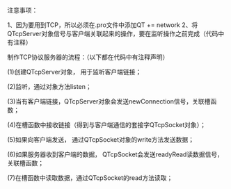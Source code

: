 注意事项：

1、因为要用到TCP，所以必须在.pro文件中添加QT  +=  network
2、将QTcpServer对象信号与客户端关联起来的操作，要在监听操作之前完成（代码中有注释）

制作TCP协议服务器的流程：（以下都在代码中有注释声明）

(1)创建QTcpServer对象， 用于监听客户端链接；

(2)监听，通过对象方法listen；

(3)当有客户端链接，QTcpServer对象会发送newConnection信号，关联槽函数；

(4)在槽函数中接收链接（得到与客户端通信的套接字QTcpSocket对象）；

(5)如果向客户端发送， 通过QTcpSocket对象的write方法发送数据；

(6)如果服务器收到客户端的数据， QTcpSocket会发送readyRead读数据信号， 关联槽函数；

(7)在槽函数中读取数据，通过QTcpSocket的read方法读取；
